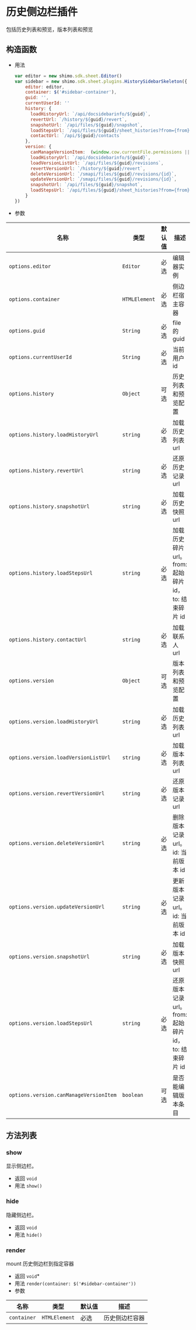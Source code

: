 # 历史侧边栏插件

包括历史列表和预览，版本列表和预览

## 构造函数

* 用法

  ```js
  var editor = new shimo.sdk.sheet.Editor()
  var sidebar = new shimo.sdk.sheet.plugins.HistorySidebarSkeleton({
      editor: editor,
      container: $('#sidebar-container'),
      guid: '',
      currentUserId: ''
      history: {
        loadHistoryUrl: `/api/docsidebarinfo/${guid}`,
        revertUrl: `/history/${guid}/revert`,
        snapshotUrl: `/api/files/${guid}/snapshot`,
        loadStepsUrl: `/api/files/${guid}/sheet_histories?from={from}&to={to}`,
        contactUrl: `/api/${guid}/contacts`
      },
      version: {
        canManageVersionItem:  (window.cow.currentFile.permissions || {}).manageable,
        loadHistoryUrl: `/api/docsidebarinfo/${guid}`,
        loadVersionListUrl: `/api/files/${guid}/revisions`,
        revertVersionUrl: `/history/${guid}/revert`,
        deleteVersionUrl: `/smapi/files/${guid}/revisions/{id}`,
        updateVersionUrl: `/smapi/files/${guid}/revisions/{id}`,
        snapshotUrl: `/api/files/${guid}/snapshot`,
        loadStepsUrl: `/api/files/${guid}/sheet_histories?from={from}&to={to}`
      }
  })
  ```

* 参数

| 名称               | 类型      | 默认值  | 描述             |
| ------------------ | --------- | ------- | ---------------- |
| `options.editor` | `Editor` | 必选 | 编辑器实例 |
| `options.container` | `HTMLElement` | 必选 | 侧边栏宿主容器 |
| `options.guid` | `String` | 必选 | file 的 guid |
| `options.currentUserId` | `String` | 必选 | 当前用户 id |
| `options.history` | `Object` | 可选 | 历史列表和预览配置 |
| `options.history.loadHistoryUrl` | `string` | 必选 | 加载历史列表 url |
| `options.history.revertUrl` | `string` | 必选 | 还原历史记录 url |
| `options.history.snapshotUrl` | `string` | 必选 | 加载历史快照 url |
| `options.history.loadStepsUrl` | `string` | 必选 | 加载历史碎片 url。from:起始碎片 id，to: 结束碎片 id |
| `options.history.contactUrl` | `string` | 必选 | 加载联系人 url |
| `options.version` | `Object` | 可选 | 版本列表和预览配置 |
| `options.version.loadHistoryUrl` | `string` | 必选 | 加载历史列表 url |
| `options.version.loadVersionListUrl` | `string` | 必选 | 加载版本列表 url |
| `options.version.revertVersionUrl` | `string` | 必选 | 还原版本记录 url |
| `options.version.deleteVersionUrl` | `string` | 必选 | 删除版本记录 url。 id: 当前版本 id |
| `options.version.updateVersionUrl` | `string` | 必选 | 更新版本记录 url。 id: 当前版本 id  |
| `options.version.snapshotUrl` | `string` | 必选 | 加载版本快照 url |
| `options.version.loadStepsUrl` | `string` | 必选 | 还原版本记录 url。from:起始碎片 id，to: 结束碎片 id |
| `options.version.canManageVersionItem` | `boolean` | 可选 | 是否能编辑版本条目 |



## 方法列表

### show

显示侧边栏。

* 返回 `void`
* 用法 `show()`

### hide

隐藏侧边栏。

* 返回 `void`
* 用法 `hide()`

### render

mount 历史侧边栏到指定容器

* 返回 `void`*
* 用法 `render(container: $('#sidebar-container'))`
* 参数

| 名称               | 类型      | 默认值  | 描述             |
| ------------------ | --------- | ------- | ---------------- |
| `container` | `HTMLElement` | 必选 | 历史侧边栏容器 |